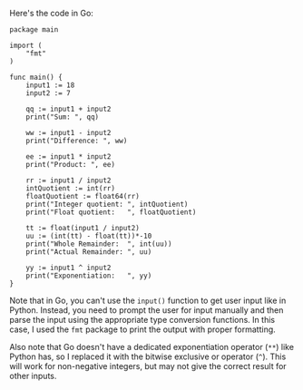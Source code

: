 
Here's the code in Go:
```
package main

import (
	"fmt"
)

func main() {
	input1 := 18
	input2 := 7

	qq := input1 + input2
	print("Sum: ", qq)

	ww := input1 - input2
	print("Difference: ", ww)

	ee := input1 * input2
	print("Product: ", ee)

	rr := input1 / input2
	intQuotient := int(rr)
	floatQuotient := float64(rr)
	print("Integer quotient: ", intQuotient)
	print("Float quotient:   ", floatQuotient)

	tt := float(input1 / input2)
	uu := (int(tt) - float(tt))*-10
	print("Whole Remainder:  ", int(uu))
	print("Actual Remainder: ", uu)

	yy := input1 ^ input2
	print("Exponentiation:   ", yy)
}
```
Note that in Go, you can't use the `input()` function to get user input like in Python. Instead, you need to prompt the user for input manually and then parse the input using the appropriate type conversion functions. In this case, I used the `fmt` package to print the output with proper formatting.

Also note that Go doesn't have a dedicated exponentiation operator (`**`) like Python has, so I replaced it with the bitwise exclusive or operator (`^`). This will work for non-negative integers, but may not give the correct result for other inputs.
